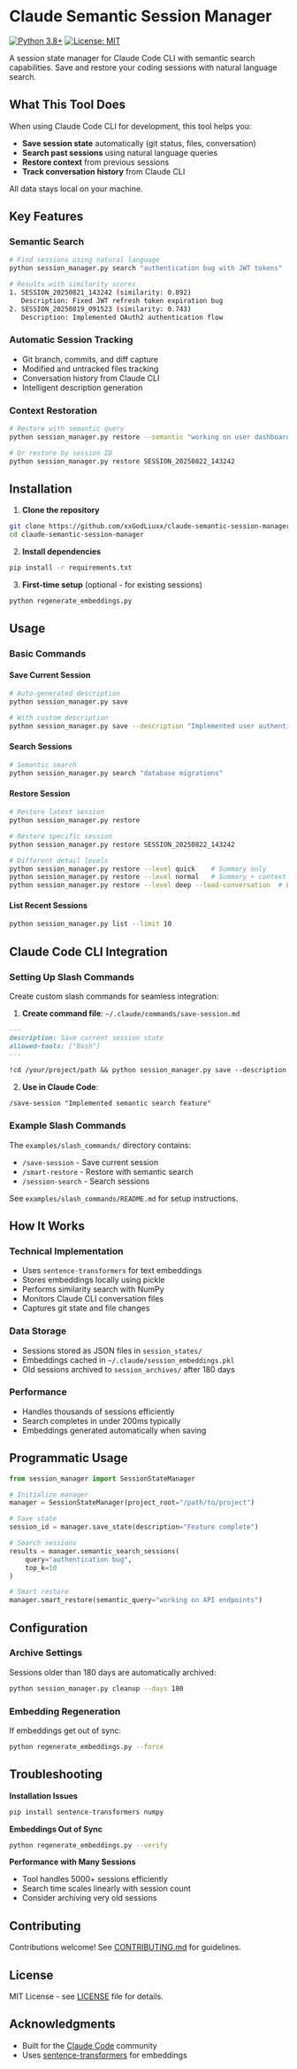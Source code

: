 # Claude Semantic Session Manager

[![Python 3.8+](https://img.shields.io/badge/python-3.8+-blue.svg)](https://www.python.org/downloads/)
[![License: MIT](https://img.shields.io/badge/License-MIT-yellow.svg)](https://opensource.org/licenses/MIT)

A session state manager for Claude Code CLI with semantic search capabilities. Save and restore your coding sessions with natural language search.

## What This Tool Does

When using Claude Code CLI for development, this tool helps you:
- **Save session state** automatically (git status, files, conversation)
- **Search past sessions** using natural language queries
- **Restore context** from previous sessions
- **Track conversation history** from Claude CLI

All data stays local on your machine.

## Key Features

### Semantic Search
```bash
# Find sessions using natural language
python session_manager.py search "authentication bug with JWT tokens"

# Results with similarity scores
1. SESSION_20250821_143242 (similarity: 0.892)
   Description: Fixed JWT refresh token expiration bug
2. SESSION_20250819_091523 (similarity: 0.743)  
   Description: Implemented OAuth2 authentication flow
```

### Automatic Session Tracking
- Git branch, commits, and diff capture
- Modified and untracked files tracking
- Conversation history from Claude CLI
- Intelligent description generation

### Context Restoration
```bash
# Restore with semantic query
python session_manager.py restore --semantic "working on user dashboard"

# Or restore by session ID
python session_manager.py restore SESSION_20250822_143242
```

## Installation

1. **Clone the repository**
```bash
git clone https://github.com/xxGodLiuxx/claude-semantic-session-manager.git
cd claude-semantic-session-manager
```

2. **Install dependencies**
```bash
pip install -r requirements.txt
```

3. **First-time setup** (optional - for existing sessions)
```bash
python regenerate_embeddings.py
```

## Usage

### Basic Commands

#### Save Current Session
```bash
# Auto-generated description
python session_manager.py save

# With custom description
python session_manager.py save --description "Implemented user authentication"
```

#### Search Sessions
```bash
# Semantic search
python session_manager.py search "database migrations"
```

#### Restore Session
```bash
# Restore latest session
python session_manager.py restore

# Restore specific session
python session_manager.py restore SESSION_20250822_143242

# Different detail levels
python session_manager.py restore --level quick    # Summary only
python session_manager.py restore --level normal   # Summary + context (default)
python session_manager.py restore --level deep --load-conversation  # Everything
```

#### List Recent Sessions
```bash
python session_manager.py list --limit 10
```

## Claude Code CLI Integration

### Setting Up Slash Commands

Create custom slash commands for seamless integration:

1. **Create command file**: `~/.claude/commands/save-session.md`
```markdown
---
description: Save current session state
allowed-tools: ["Bash"]
---

!cd /your/project/path && python session_manager.py save --description "$DESCRIPTION"
```

2. **Use in Claude Code**:
```
/save-session "Implemented semantic search feature"
```

### Example Slash Commands

The `examples/slash_commands/` directory contains:
- `/save-session` - Save current session
- `/smart-restore` - Restore with semantic search  
- `/session-search` - Search sessions

See `examples/slash_commands/README.md` for setup instructions.

## How It Works

### Technical Implementation
- Uses `sentence-transformers` for text embeddings
- Stores embeddings locally using pickle
- Performs similarity search with NumPy
- Monitors Claude CLI conversation files
- Captures git state and file changes

### Data Storage
- Sessions stored as JSON files in `session_states/`
- Embeddings cached in `~/.claude/session_embeddings.pkl`
- Old sessions archived to `session_archives/` after 180 days

### Performance
- Handles thousands of sessions efficiently
- Search completes in under 200ms typically
- Embeddings generated automatically when saving

## Programmatic Usage

```python
from session_manager import SessionStateManager

# Initialize manager
manager = SessionStateManager(project_root="/path/to/project")

# Save state
session_id = manager.save_state(description="Feature complete")

# Search sessions
results = manager.semantic_search_sessions(
    query="authentication bug",
    top_k=10
)

# Smart restore
manager.smart_restore(semantic_query="working on API endpoints")
```

## Configuration

### Archive Settings
Sessions older than 180 days are automatically archived:
```bash
python session_manager.py cleanup --days 180
```

### Embedding Regeneration
If embeddings get out of sync:
```bash
python regenerate_embeddings.py --force
```

## Troubleshooting

**Installation Issues**
```bash
pip install sentence-transformers numpy
```

**Embeddings Out of Sync**
```bash
python regenerate_embeddings.py --verify
```

**Performance with Many Sessions**
- Tool handles 5000+ sessions efficiently
- Search time scales linearly with session count
- Consider archiving very old sessions

## Contributing

Contributions welcome! See [CONTRIBUTING.md](CONTRIBUTING.md) for guidelines.

## License

MIT License - see [LICENSE](LICENSE) file for details.

## Acknowledgments

- Built for the [Claude Code](https://claude.ai/code) community
- Uses [sentence-transformers](https://www.sbert.net/) for embeddings